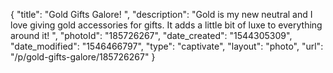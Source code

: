 {
    "title": "Gold Gifts Galore! ",
    "description": "Gold is my new neutral and I love giving gold accessories for gifts. It adds a little bit of luxe to everything around it! ",
    "photoId": "185726267",
    "date_created": "1544305309",
    "date_modified": "1546466797",
    "type": "captivate",
    "layout": "photo",
    "url": "\/p\/gold-gifts-galore\/185726267"
}